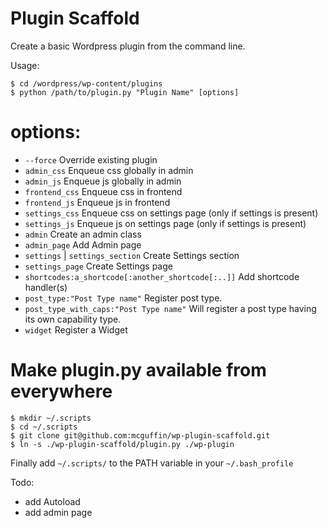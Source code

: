 Plugin Scaffold
===============

Create a basic Wordpress plugin from the command line.

Usage:
```
$ cd /wordpress/wp-content/plugins
$ python /path/to/plugin.py "Plugin Name" [options]
```
# options: #
- `--force`         Override existing plugin
- `admin_css`       Enqueue css globally in admin
- `admin_js`        Enqueue js globally in admin
- `frontend_css`    Enqueue css in frontend
- `frontend_js`     Enqueue js in frontend
- `settings_css`    Enqueue css on settings page (only if settings is present)
- `settings_js`     Enqueue js on settings page (only if settings is present)
- `admin` 			Create an admin class
- `admin_page`		Add Admin page
- `settings` | `settings_section` Create Settings section
- `settings_page`	Create Settings page
- `shortcodes:a_shortcode[:another_shortcode[:..]]` Add shortcode handler(s)
- `post_type:"Post Type name"` Register post type.
- `post_type_with_caps:"Post Type name"` Will register a post type having its own capability type.
- `widget`			Register a Widget

# Make plugin.py available from everywhere #
```
$ mkdir ~/.scripts
$ cd ~/.scripts
$ git clone git@github.com:mcguffin/wp-plugin-scaffold.git
$ ln -s ./wp-plugin-scaffold/plugin.py ./wp-plugin
```
Finally add `~/.scripts/` to the PATH variable in your `~/.bash_profile`

Todo:
- add Autoload
- add admin page
